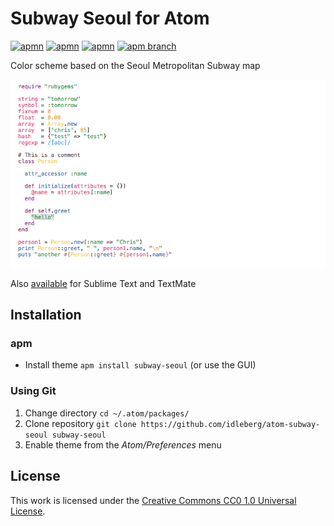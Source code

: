# Subway Seoul for Atom

[![apmn](https://img.shields.io/apm/l/subway-seoul.svg?style=flat-square)](https://atom.io/themes/subway-seoul)
[![apmn](https://img.shields.io/apm/v/subway-seoul.svg?style=flat-square)](https://atom.io/themes/subway-seoul)
[![apmn](https://img.shields.io/apm/dm/subway-seoul.svg?style=flat-square)](https://atom.io/themes/subway-seoul)
[![apm branch](https://img.shields.io/travis/idleberg/atom-subway-seoul/master.svg?style=flat-square)](https://travis-ci.org/idleberg/atom-subway-seoul)

Color scheme based on the Seoul Metropolitan Subway map

![Screenshot](https://raw.githubusercontent.com/idleberg/atom-subway-seoul/master/preview.png)

Also [available](https://github.com/idleberg/Subway.tmTheme) for Sublime Text and TextMate

## Installation

### apm

* Install theme `apm install subway-seoul` (or use the GUI)

### Using Git

1. Change directory `cd ~/.atom/packages/`
2. Clone repository `git clone https://github.com/idleberg/atom-subway-seoul subway-seoul`
3. Enable theme from the *Atom/Preferences* menu

## License

This work is licensed under the [Creative Commons CC0 1.0 Universal License](http://creativecommons.org/publicdomain/zero/1.0/legalcode).